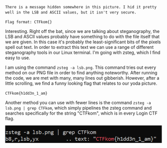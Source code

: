 `There is a message hidden somewhere in this picture. I hid it pretty well in the LSB and ASCII values, but it isn't very secure.`

`Flag format: CTFkom{}`

Interesting. Right off the bat, since we are talking about steganography, the LSB and ASCII values probably have something to do with the file itself that we are given. In this case it's probably the least-significant bits of the pixels spell out text. In order to extract this text we can use a range of different steganography tools in our Linux terminal. I'm going with zsteg, which I find easy to use.

I am using the command `zsteg -a lsb.png`. This command tries out every method on our PNG file in order to find anything noteworthy. After running the code, we are met with many, many lines out gibberish. However, after a little scrolling, we find a funny looking flag that relates to our yoda picture.

`CTFkom{h1dd3n_1_am}`

Another method you can use with fewer lines is the command `zsteg -a lsb.png | grep CTFkom`, which simply pipelines the zsteg command and searches specifically for the string "CTFkom", which is in every Login CTF flag. 

![alt text](./answer.png)


